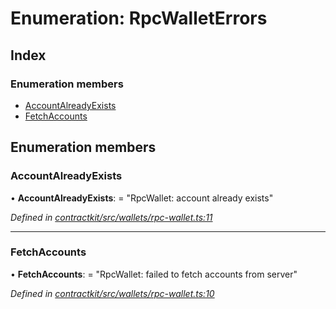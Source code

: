 # Enumeration: RpcWalletErrors

## Index

### Enumeration members

* [AccountAlreadyExists](_wallets_rpc_wallet_.rpcwalleterrors.md#accountalreadyexists)
* [FetchAccounts](_wallets_rpc_wallet_.rpcwalleterrors.md#fetchaccounts)

## Enumeration members

###  AccountAlreadyExists

• **AccountAlreadyExists**: = "RpcWallet: account already exists"

*Defined in [contractkit/src/wallets/rpc-wallet.ts:11](https://github.com/celo-org/celo-monorepo/blob/master/packages/contractkit/src/wallets/rpc-wallet.ts#L11)*

___

###  FetchAccounts

• **FetchAccounts**: = "RpcWallet: failed to fetch accounts from server"

*Defined in [contractkit/src/wallets/rpc-wallet.ts:10](https://github.com/celo-org/celo-monorepo/blob/master/packages/contractkit/src/wallets/rpc-wallet.ts#L10)*
